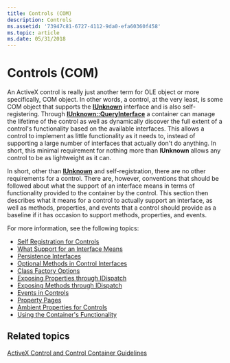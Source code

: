 ```yaml
---
title: Controls (COM)
description: Controls
ms.assetid: '73947c81-6727-4112-9da0-efa60360f458'
ms.topic: article
ms.date: 05/31/2018
---
```


# Controls (COM)

An ActiveX control is really just another term for OLE object or more specifically, COM object. In other words, a control, at the very least, is some COM object that supports the [**IUnknown**](/windows/desktop/api/Unknwn/nn-unknwn-iunknown) interface and is also self-registering. Through [**IUnknown::QueryInterface**](/windows/desktop/api/Unknwn/nf-unknwn-iunknown-queryinterface(q)) a container can manage the lifetime of the control as well as dynamically discover the full extent of a control's functionality based on the available interfaces. This allows a control to implement as little functionality as it needs to, instead of supporting a large number of interfaces that actually don't do anything. In short, this minimal requirement for nothing more than **IUnknown** allows any control to be as lightweight as it can.

In short, other than [**IUnknown**](/windows/desktop/api/Unknwn/nn-unknwn-iunknown) and self-registration, there are no other requirements for a control. There are, however, conventions that should be followed about what the support of an interface means in terms of functionality provided to the container by the control. This section then describes what it means for a control to actually support an interface, as well as methods, properties, and events that a control should provide as a baseline if it has occasion to support methods, properties, and events.

For more information, see the following topics:

-   [Self Registration for Controls](self-registration-for-controls.md)
-   [What Support for an Interface Means](what-support-for-an-interface-means.md)
-   [Persistence Interfaces](persistence-interfaces.md)
-   [Optional Methods in Control Interfaces](optional-methods-in-control-interfaces.md)
-   [Class Factory Options](class-factory-options.md)
-   [Exposing Properties through IDispatch](properties.md)
-   [Exposing Methods through IDispatch](exposing-methods-through-idispatch.md)
-   [Events in Controls](events-in-controls.md)
-   [Property Pages](property-pages.md)
-   [Ambient Properties for Controls](ambient-properties-for-controls.md)
-   [Using the Container's Functionality](using-the-container-s-functionality.md)

## Related topics

<dl> <dt>

[ActiveX Control and Control Container Guidelines](activex-control-and-control-container-guidelines.md)
</dt> </dl>

 

 




